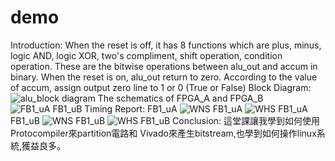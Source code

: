 # demo
Introduction: 
When the reset is off, it has 8 functions which are plus, minus, logic AND, logic XOR, two's compliment, shift operation, condition operation. These are the bitwise operations between alu_out and accum in binary. When the reset is on, alu_out return to zero. According to the value of accum, assign output zero line to 1 or 0 (True or False)
Block Diagram: 
![alu_block diagram](https://user-images.githubusercontent.com/131243254/233457347-65fd7ae0-fee2-42d0-8738-f444e4681718.jpg)
The schematics of FPGA_A and FPGA_B
![FB1_uA FB1_uB](https://user-images.githubusercontent.com/131243254/233459628-cfdfcb69-a5a5-4532-b265-937fffd8a517.jpg)
Timing Report:
FB1_uA
![WNS FB1_uA](https://user-images.githubusercontent.com/131243254/233467048-906ec338-ae55-4924-b220-03d37bd85296.jpg)
![WHS FB1_uA](https://user-images.githubusercontent.com/131243254/233467082-89cf7136-cf4d-49d6-8ff5-30dfd6c58852.jpg)
FB1_uB
![WNS FB1_uB](https://user-images.githubusercontent.com/131243254/233468167-5878b09f-b161-49a9-83a2-1a27a3e3b47e.jpg)
![WHS FB1_uB](https://user-images.githubusercontent.com/131243254/233468194-6a9e447b-af45-4ab9-8c01-3fb572885dd0.jpg)
Conclusion:
這堂課讓我學到如何使用Protocompiler來partition電路和 Vivado來產生bitstream,也學到如何操作linux系統,獲益良多。
